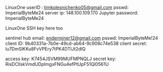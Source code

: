 LinuxOne
userID :          timkolesnichenko05@gmail.com
psswd:            ImperialByteMe24
server ip:        148.100.109.170
Jupyter password: ImperialByteMe24

LinuxOne SSH key here too

sentinel hub
email:            enderminer12@gmail.com
psswd:            ImperialByteMe!24
client ID:        9b40331a-7b0e-49cd-ab64-9c908c74e538
client secret:    lu7DmSlKKu8FvVPEry7tPK4DTIJt2dlQ

access key: K7454JSVM99MUFMPNQLJ
secret key: RisDCllskVmdUDpImgxFNGu4efPtUpF51Ql0561U